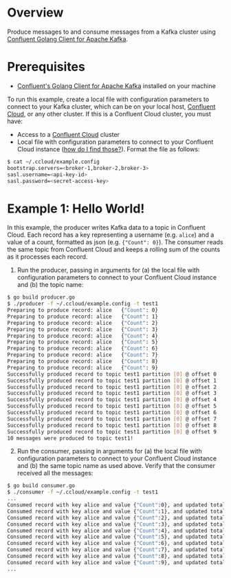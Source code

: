 # Overview

Produce messages to and consume messages from a Kafka cluster using [Confluent Golang Client for Apache Kafka](https://github.com/confluentinc/confluent-kafka-go).


# Prerequisites

* [Confluent's Golang Client for Apache Kafka](https://github.com/confluentinc/confluent-kafka-go#getting-started) installed on your machine

To run this example, create a local file with configuration parameters to connect to your Kafka cluster, which can be on your local host, [Confluent Cloud](https://www.confluent.io/confluent-cloud/?utm_source=github&utm_medium=demo&utm_campaign=ch.examples_type.community_content.clients-ccloud), or any other cluster.
If this is a Confluent Cloud cluster, you must have:

* Access to a [Confluent Cloud](https://www.confluent.io/confluent-cloud/?utm_source=github&utm_medium=demo&utm_campaign=ch.examples_type.community_content.clients-ccloud) cluster
* Local file with configuration parameters to connect to your Confluent Cloud instance ([how do I find those?](https://docs.confluent.io/current/cloud/using/config-client.html#librdkafka-based-c-clients?utm_source=github&utm_medium=demo&utm_campaign=ch.examples_type.community_content.clients-ccloud)). Format the file as follows:


```bash
$ cat ~/.ccloud/example.config
bootstrap.servers=<broker-1,broker-2,broker-3>
sasl.username=<api-key-id>
sasl.password=<secret-access-key>
```

# Example 1: Hello World!

In this example, the producer writes Kafka data to a topic in Confluent Cloud. 
Each record has a key representing a username (e.g. `alice`) and a value of a count, formatted as json (e.g. `{"Count": 0}`).
The consumer reads the same topic from Confluent Cloud and keeps a rolling sum of the counts as it processes each record.

1. Run the producer, passing in arguments for (a) the local file with configuration parameters to connect to your Confluent Cloud instance and (b) the topic name:

```bash
$ go build producer.go
$ ./producer -f ~/.ccloud/example.config -t test1
Preparing to produce record: alice 	 {"Count": 0}
Preparing to produce record: alice 	 {"Count": 1}
Preparing to produce record: alice 	 {"Count": 2}
Preparing to produce record: alice 	 {"Count": 3}
Preparing to produce record: alice 	 {"Count": 4}
Preparing to produce record: alice 	 {"Count": 5}
Preparing to produce record: alice 	 {"Count": 6}
Preparing to produce record: alice 	 {"Count": 7}
Preparing to produce record: alice 	 {"Count": 8}
Preparing to produce record: alice 	 {"Count": 9}
Successfully produced record to topic test1 partition [0] @ offset 0
Successfully produced record to topic test1 partition [0] @ offset 1
Successfully produced record to topic test1 partition [0] @ offset 2
Successfully produced record to topic test1 partition [0] @ offset 3
Successfully produced record to topic test1 partition [0] @ offset 4
Successfully produced record to topic test1 partition [0] @ offset 5
Successfully produced record to topic test1 partition [0] @ offset 6
Successfully produced record to topic test1 partition [0] @ offset 7
Successfully produced record to topic test1 partition [0] @ offset 8
Successfully produced record to topic test1 partition [0] @ offset 9
10 messages were produced to topic test1!
```

2. Run the consumer, passing in arguments for (a) the local file with configuration parameters to connect to your Confluent Cloud instance and (b) the same topic name as used above. Verify that the consumer received all the messages:

```bash
$ go build consumer.go
$ ./consumer -f ~/.ccloud/example.config -t test1
...
Consumed record with key alice and value {"Count":0}, and updated total count to 0
Consumed record with key alice and value {"Count":1}, and updated total count to 1
Consumed record with key alice and value {"Count":2}, and updated total count to 3
Consumed record with key alice and value {"Count":3}, and updated total count to 6
Consumed record with key alice and value {"Count":4}, and updated total count to 10
Consumed record with key alice and value {"Count":5}, and updated total count to 15
Consumed record with key alice and value {"Count":6}, and updated total count to 21
Consumed record with key alice and value {"Count":7}, and updated total count to 28
Consumed record with key alice and value {"Count":8}, and updated total count to 36
Consumed record with key alice and value {"Count":9}, and updated total count to 45
...
```
